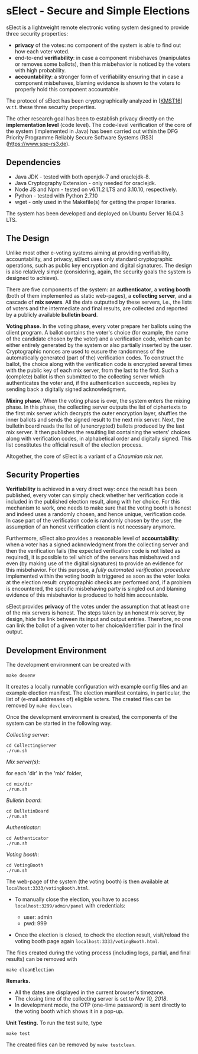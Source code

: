 # sElect - Secure and Simple Elections

sElect is a lightweight remote electronic voting system designed to provide three security properties:

- **privacy** of the votes: no component of the system is able to find out how each voter voted. 
- end-to-end **verifiability**: in case a component misbehaves (manipulates or removes some ballots), 
 then this misbehavior is noticed by the voters with high probability.
- **accountability**: a stronger form of verifiability ensuring that in case a component misbehaves, 
 blaming evidence is shown to the voters to properly hold this component accountable.

The protocol of sElect has been cryptographically analyzed in 
[[KMST16](http://eprint.iacr.org/2016/438)] w.r.t. these three security properties.

The other research goal has been to establish privacy directly on the
**implementation level** (code level). The code-level verification of
the core of the system (implemented in Java) has been carried out within
the DFG Priority Programme Reliably Secure Software Systems (RS3)
(https://www.spp-rs3.de).


## Dependencies

* Java JDK - tested with both openjdk-7 and oraclejdk-8.
* Java Cryptography Extension - only needed for oraclejdk.
* Node JS and Npm - tested on v6.11.2 LTS and 3.10.10, respectively.
* Python - tested with Python 2.7.10
* wget - only used in the Makefile(s) for getting the proper libraries.

The system has been developed and deployed on Ubuntu Server 16.04.3 LTS.


## The Design

Unlike most other e-voting systems aiming at providing verifiability,
accountability, and privacy, sElect uses only standard cryptographic
operations, such as public key encryption and digital signatures. The
design is also relatively simple (considering, again, the security goals
the system is designed to achieve).

There are five components of the system: an **authenticator**, a **voting booth**
(both of them implemented as static web-pages), a **collecting server**, and a cascade
of **mix severs**.  All the data outputted by these servers, i.e.,
the lists of voters and the intermediate and final results, are collected and 
reported by a publicly available **bulletin board**.

**Voting phase.** In the voting phase, every voter prepare her ballots
using the client program.  A ballot contains the voter's choice (for
example, the name of the candidate chosen by the voter) and a
verification code, which can be either entirely generated by the system
or also partially inserted by the user. Cryptographic nonces are used to
eusure the randomness of the automatically generated (part of the)
verification codes. To construct the ballot, the choice along with the
verification code is encrypted several times with the public key of each
mix server, from the last to the first.  Such a (complete) ballot is
then submitted to the collecting server which authenticates the voter
and, if the authentication succeeds, replies by sending back a digitally
signed acknowledgment.

**Mixing phase.** When the voting phase is over, the system enters the
mixing phase. In this phase, the collecting server outputs the list of
ciphertexts to the first mix server which decrypts the outer encryption
layer, shuffles the inner ballots and sends the signed result to the
next mix server. Next, the bulletin board reads the list of
(unencrypted) ballots produced by the last mix server. It then publishes
the resulting list containing the voters' choices along with
verification codes, in alphabetical order and digitally signed. This
list constitutes the official result of the election process.

Altogether, the core of sElect is a variant of a _Chaumian mix
net_.


## Security Properties

**Verifiability** is achieved in a very direct way: once the result has
been published, every voter can simply check whether her verification
code is included in the published election result, along with her
choice. For this mechanism to work, one needs to make sure that the
voting booth is honest and indeed uses a randomly chosen, and hence
unique, verification code. In case part of the verification code is
randomly chosen by the user, the assumption of an honest verification
client is not necessary anymore.

Furthermore, sElect also provides a reasonable level of
**accountability**: when a voter has a signed acknowledgment from the
collecting server and then the verification fails (the expected
verification code is not listed as required), it is possible to tell
which of the servers has misbehaved and even (by making use of the
digital signatures) to provide an evidence for this misbehavior.  For
this purpose, a _fully automated verification procedure_ implemented 
within the voting booth is triggered as soon as the voter looks at the
election result: cryptographic checks are performed and, if a problem is
encountered, the specific misbehaving party is singled out and blaming
evidence of this misbehavior is produced to hold him accountable.

sElect provides **privacy** of the votes under the assumption that at 
least one of the mix servers is honest. The steps taken by an honest 
mix server, by design, hide the link between its input and output entries. 
Therefore, no one can link the ballot of a given voter to her 
choice/identifier pair in the final output.


## Development Environment

The development environment can be created with

```
make devenv
```

It creates a locally runnable configuration with example config files and 
an example election manifest. The election manifest contains, in particular, the
list of (e-mail addresses of) eligible voters. The created files can be removed by 
`make devclean`. 

Once the development environment is created, the components of the system can 
be started in the following way.

*Collecting server*:
```
cd CollectingServer
./run.sh
```

*Mix server(s)*:

for each 'dir' in the 'mix' folder,
```
cd mix/dir
./run.sh
```

*Bulletin board*:
```
cd BulletinBoard
./run.sh
```

*Authenticator*:
```
cd Authenticator
./run.sh
```

*Voting booth*:
```
cd VotingBooth
./run.sh
```

The web-page of the system (the voting booth) is then available at `localhost:3333/votingBooth.html`.

- To manually close the election, you have to access `localhost:3299/admin/panel` with credentials:

	* user: admin
	* pwd: 999


- Once the election is closed, to check the election result, visit/reload the voting booth page again `localhost:3333/votingBooth.html`.


The files created during the voting process (including logs, partial,
and final results) can be removed with
```
make cleanElection
```

**Remarks.**

* All the dates are displayed in the current browser's timezone.
* The closing time of the collecting server is set to _Nov 10, 2018_.
* In development mode, the OTP (one-time password) is sent directly to the voting booth which shows it in a pop-up. 



**Unit Testing.**
To run the test suite, type
```
make test
```
The created files can be removed by `make testclean`.
